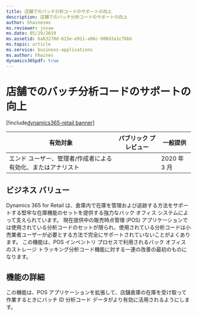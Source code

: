 ```yaml
---
title: 店舗でのバッチ分析コードのサポートの向上
description: 店舗でのバッチ分析コードのサポートの向上
author: hhainesms
ms.reviewer: josaw
ms.date: 05/29/2019
ms.assetid: 6a63278d-615e-e911-a96c-000d3a1c7bbb
ms.topic: article
ms.service: business-applications
ms.author: hhaines
dynamics365pdf: true
---
```

# <a name="improved-support-for-batch-inventory-dimension-in-store"></a>店舗でのバッチ分析コードのサポートの向上
[!include[dynamics365-retail banner](../includes/dynamics365-retail.md)]

| 有効対象    |  パブリック プレビュー | 一般提供 | 
| ---------- | ---------- |---------- |
|エンド ユーザー、管理者/作成者による有効化、またはアナリスト|| 2020 年 3 月|


## <a name="business-value"></a>ビジネス バリュー
<!-- bv start -->
Dynamics 365 for Retail は、倉庫内で在庫を管理および追跡する方法をサポートする堅牢な在庫機能のセットを提供する強力なバック オフィス システムによって支えられています。 現在提供中の販売時点管理 (POS) アプリケーションでは使用されている分析コードのセットが限られ、使用されている分析コードは小売業者ユーザーが必要とする方法で完全にサポートされていないことがよくあります。 この機能は、POS インベントリ プロセスで利用されるバック オフィスのストレージ トラッキング分析コード機能に対する一連の改善の最初のものになります。
<!-- bv end -->



## <a name="feature-details"></a>機能の詳細
<!--feature detail start -->
この機能は、POS アプリケーションを拡張して、店舗倉庫の在庫を受け取って作業するときにバッチ ID 分析コード データがより有効に活用されるようにします。
<!--feature detail end -->










